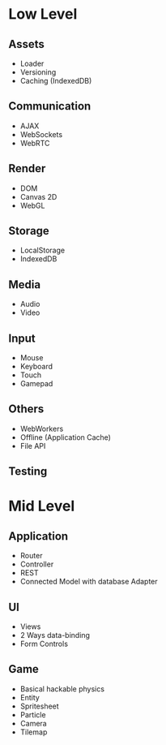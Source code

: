 # Low Level

## Assets
- Loader
- Versioning
- Caching (IndexedDB)

## Communication
- AJAX
- WebSockets
- WebRTC

## Render
- DOM
- Canvas 2D
- WebGL

## Storage
- LocalStorage
- IndexedDB

## Media
- Audio
- Video

## Input
- Mouse
- Keyboard
- Touch
- Gamepad

## Others
- WebWorkers
- Offline (Application Cache)
- File API

## Testing


# Mid Level

## Application

- Router
- Controller
- REST
- Connected Model with database Adapter

## UI

- Views
- 2 Ways data-binding
- Form Controls

## Game

- Basical hackable physics
- Entity
- Spritesheet
- Particle
- Camera
- Tilemap